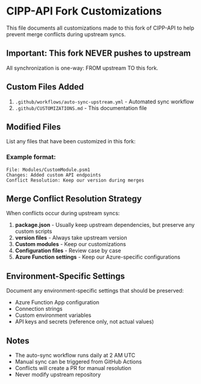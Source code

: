 # CIPP-API Fork Customizations

This file documents all customizations made to this fork of CIPP-API to help prevent merge conflicts during upstream syncs.

## Important: This fork NEVER pushes to upstream

All synchronization is one-way: FROM upstream TO this fork.

## Custom Files Added

1. `.github/workflows/auto-sync-upstream.yml` - Automated sync workflow
2. `.github/CUSTOMIZATIONS.md` - This documentation file

## Modified Files

List any files that have been customized in this fork:

### Example format:
```
File: Modules/CustomModule.psm1
Changes: Added custom API endpoints
Conflict Resolution: Keep our version during merges
```

## Merge Conflict Resolution Strategy

When conflicts occur during upstream syncs:

1. **package.json** - Usually keep upstream dependencies, but preserve any custom scripts
2. **version files** - Always take upstream version
3. **Custom modules** - Keep our customizations
4. **Configuration files** - Review case by case
5. **Azure Function settings** - Keep our Azure-specific configurations

## Environment-Specific Settings

Document any environment-specific settings that should be preserved:

- Azure Function App configuration
- Connection strings
- Custom environment variables
- API keys and secrets (reference only, not actual values)

## Notes

- The auto-sync workflow runs daily at 2 AM UTC
- Manual sync can be triggered from GitHub Actions
- Conflicts will create a PR for manual resolution
- Never modify upstream repository
